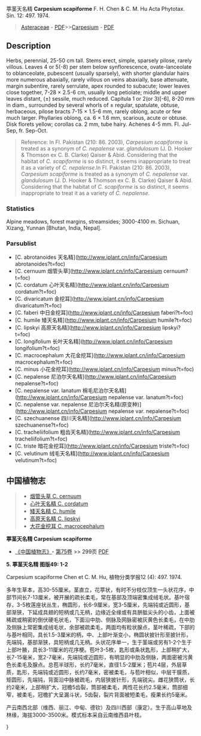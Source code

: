 葶茎天名精 **Carpesium scapiforme** F. H. Chen & C. M. Hu Acta Phytotax. Sin. 12: 497. 1974.

> [Asteraceae](http://www.iplant.cn/info/Asteraceae?t=foc) - [PDF](http://www.iplant.cn/foc/pdf/Asteraceae.pdf)>>[Carpesium](http://www.iplant.cn/info/Carpesium?t=foc) - [PDF](http://www.iplant.cn/foc/pdf/Carpesium.pdf)

## Description

Herbs, perennial, 25-50 cm tall. Stems erect, simple, sparsely pilose, rarely villous. Leaves 4 or 5(-8) per stem below synflorescence, ovate-lanceolate to oblanceolate, pubescent (usually sparsely), with shorter glandular hairs more numerous abaxially, rarely villous on veins abaxially, base attenuate, margin subentire, rarely serrulate, apex rounded to subacute; lower leaves close together, 7-28 × 2.5-6 cm, usually long petiolate; middle and upper leaves distant, (±) sessile, much reduced. Capitula 1 or 2(or 3)[-6], 8-20 mm in diam., surrounded by several whorls of ± regular, spatulate, obtuse, herbaceous, pilose bracts 7-15 × 1.5-6 mm, rarely oblong, acute or few much larger. Phyllaries oblong, ca. 6 × 1.6 mm, scarious, acute or obtuse. Disk florets yellow; corollas ca. 2 mm, tube hairy. Achenes 4-5 mm. Fl. Jul-Sep, fr. Sep-Oct.

> Reference: 
> In Fl. Pakistan (210: 86. 2003), *Carpesium scapiforme* is treated as a synonym of *C. nepalense* var. *glandulosum* (J. D. Hooker & Thomson ex C. B. Clarke) Qaiser & Abid. Considering that the habitat of *C. scapiforme* is so distinct, it seems inappropriate to treat it as a variety of *C. nepalense*.In Fl. Pakistan (210: 86. 2003), *Carpesium scapiforme* is treated as a synonym of *C. nepalense* var. *glandulosum* (J. D. Hooker & Thomson ex C. B. Clarke) Qaiser & Abid. Considering that the habitat of *C. scapiforme* is so distinct, it seems inappropriate to treat it as a variety of *C. nepalense*.

### Statistics
Alpine meadows, forest margins, streamsides; 3000-4100 m. Sichuan, Xizang, Yunnan [Bhutan, India, Nepal].

### Parsublist

* [C.  abrotanoides  天名精](http://www.iplant.cn/info/Carpesium abrotanoides?t=foc)
* [C.  cernuum  烟管头草](http://www.iplant.cn/info/Carpesium cernuum?t=foc)
* [C.  cordatum  心叶天名精](http://www.iplant.cn/info/Carpesium cordatum?t=foc)
* [C.  divaricatum  金挖耳](http://www.iplant.cn/info/Carpesium divaricatum?t=foc)
* [C.  faberi  中日金挖耳](http://www.iplant.cn/info/Carpesium faberi?t=foc)
* [C.  humile  矮天名精](http://www.iplant.cn/info/Carpesium humile?t=foc)
* [C.  lipskyi  高原天名精](http://www.iplant.cn/info/Carpesium lipskyi?t=foc)
* [C.  longifolium  长叶天名精](http://www.iplant.cn/info/Carpesium longifolium?t=foc)
* [C.  macrocephalum  大花金挖耳](http://www.iplant.cn/info/Carpesium macrocephalum?t=foc)
* [C.  minus  小花金挖耳](http://www.iplant.cn/info/Carpesium minus?t=foc)
* [C.  nepalense  尼泊尔天名精](http://www.iplant.cn/info/Carpesium nepalense?t=foc)
* [C.  nepalense var. lanatum  棉毛尼泊尔天名精](http://www.iplant.cn/info/Carpesium nepalense var. lanatum?t=foc)
* [C.  nepalense var. nepalense  尼泊尔天名精(原变种)](http://www.iplant.cn/info/Carpesium nepalense var. nepalense?t=foc)
* [C.  szechuanense  四川天名精](http://www.iplant.cn/info/Carpesium szechuanense?t=foc)
* [C.  tracheliifolium  粗齿天名精](http://www.iplant.cn/info/Carpesium tracheliifolium?t=foc)
* [C.  triste  暗花金挖耳](http://www.iplant.cn/info/Carpesium triste?t=foc)
* [C.  velutinum  绒毛天名精](http://www.iplant.cn/info/Carpesium velutinum?t=foc)

## 中国植物志

> * [烟管头草  C.  cernuum](Carpesium-cernuum-烟管头草.md)
> * [心叶天名精  C.  cordatum](Carpesium-cordatum-心叶天名精.md)
> * [矮天名精  C.  humile](Carpesium-humile-矮天名精.md)
> * [高原天名精  C.  lipskyi](Carpesium-lipskyi-高原天名精.md)
> * [大花金挖耳  C.  macrocephalum](Carpesium-macrocephalum-大花金挖耳.md)

**葶茎天名精 Carpesium scapiforme**

* [《中国植物志》](http://www.iplant.cn/frps)- [第75卷](http://www.iplant.cn/frps/vol/75) >> 299页 [PDF](http://www.iplant.cn/frps/pdf/75/299.pdf)

**5. 葶茎天名精 图版49: 1-2**

Carpesium scapiforme Chen et C. M. Hu, 植物分类学报12 (4): 497. 1974.

多年生草本，高30-55厘米。茎直立，花葶状，有时不分枝仅顶生一头状花序，中部节间长7-13厘米，被开展的疏长柔毛，常在基部及顶端密集成绒毛状。基叶宿存，3-5枚莲座状丛生，椭圆形，长6-9厘米，宽3-5厘米，先端钝或近圆形，基部渐狭，下延成具翅的短柄或几无柄，边缘近全缘或有具胼胝尖头的小齿，上面被稀疏或稍密的倒伏硬毛状毛，下面沿中肋、侧脉及网脉密被灰黄色长柔毛，在中肋及侧脉上常密集成绒毛状，余部被疏柔毛，两面均有粒状腺点，茎叶稀疏，下部的与基叶相同，具长1.5-3厘米的柄，中、上部叶渐变小，椭圆状披针形至披针形，先端钝，基部渐狭，具短柄或几无柄。头状花序单一，生于茎端或另有1-2个生于上部叶腋，具长3-11厘米的花序梗。苞叶3-5枚，匙形或条状匙形，上部稍扩大，长7-15毫米，宽2-7毫米，先端钝或近圆形，有明显的中肋及侧脉，两面密被污黄色长柔毛及腺点。总苞半球形，长约7毫米，直径1.5-2厘米；苞片4层，外层草质，匙形，先端钝或近圆形，长约7毫米，密被柔毛，与苞叶相似，中层干膜质，矩圆形，先端钝，背面沿中脉被疏毛，内层狭披针形，先端锐尖。雌花狭筒状，长约2毫米，上部稍扩大，冠檐5齿裂，筒部被柔毛，两性花长约2.5毫米，筒部细窄，被柔毛，冠檐扩大呈漏斗状，5齿裂，裂片背面被短柔毛，瘦果长约5毫米。

产云南西北部（维西、丽江、中甸、德钦）及四川西部（康定）。生于高山草地及林缘，海拔3000-3500米。模式标本采自云南维西县叶枝。

}